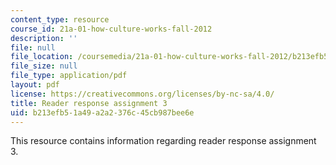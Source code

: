 ```yaml
---
content_type: resource
course_id: 21a-01-how-culture-works-fall-2012
description: ''
file: null
file_location: /coursemedia/21a-01-how-culture-works-fall-2012/b213efb51a49a2a2376c45cb987bee6e_MIT21A_01F12_assignment_3.pdf
file_size: null
file_type: application/pdf
layout: pdf
license: https://creativecommons.org/licenses/by-nc-sa/4.0/
title: Reader response assignment 3
uid: b213efb5-1a49-a2a2-376c-45cb987bee6e
---
```

This resource contains information regarding reader response assignment 3.